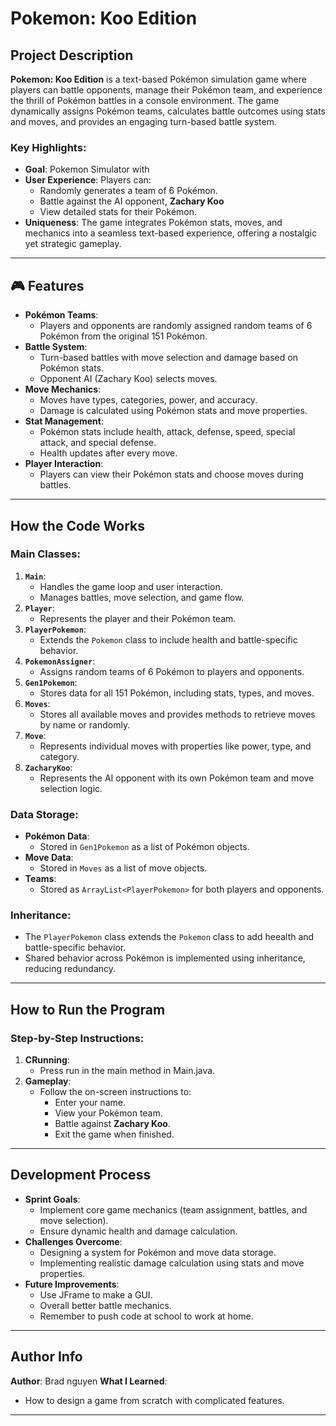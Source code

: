 # Pokemon: Koo Edition

## Project Description
**Pokemon: Koo Edition** is a text-based Pokémon simulation game where players can battle opponents, manage their Pokémon team, and experience the thrill of Pokémon battles in a console environment. The game dynamically assigns Pokémon teams, calculates battle outcomes using stats and moves, and provides an engaging turn-based battle system.

### Key Highlights:
- **Goal**: Pokemon Simulator with 
- **User Experience**: Players can:
  - Randomly generates a team of 6 Pokémon.
  - Battle against the AI opponent, **Zachary Koo**
  - View detailed stats for their Pokémon.
- **Uniqueness**: The game integrates Pokémon stats, moves, and mechanics into a seamless text-based experience, offering a nostalgic yet strategic gameplay.

---

## 🎮 Features
- **Pokémon Teams**:
  - Players and opponents are randomly assigned random teams of 6 Pokémon from the original 151 Pokémon.
- **Battle System**:
  - Turn-based battles with move selection and damage based on Pokémon stats.
  - Opponent AI (Zachary Koo) selects moves.
- **Move Mechanics**:
  - Moves have types, categories, power, and accuracy.
  - Damage is calculated using Pokémon stats and move properties.
- **Stat Management**:
  - Pokémon stats include health, attack, defense, speed, special attack, and special defense.
  - Health updates after every move.
- **Player Interaction**:
  - Players can view their Pokémon stats and choose moves during battles.

---

## How the Code Works
### Main Classes:
1. **`Main`**:
   - Handles the game loop and user interaction.
   - Manages battles, move selection, and game flow.
2. **`Player`**:
   - Represents the player and their Pokémon team.
3. **`PlayerPokemon`**:
   - Extends the `Pokemon` class to include health and battle-specific behavior.
4. **`PokemonAssigner`**:
   - Assigns random teams of 6 Pokémon to players and opponents.
5. **`Gen1Pokemon`**:
   - Stores data for all 151 Pokémon, including stats, types, and moves.
6. **`Moves`**:
   - Stores all available moves and provides methods to retrieve moves by name or randomly.
7. **`Move`**:
   - Represents individual moves with properties like power, type, and category.
8. **`ZacharyKoo`**:
   - Represents the AI opponent with its own Pokémon team and move selection logic.

### Data Storage:
- **Pokémon Data**:
  - Stored in `Gen1Pokemon` as a list of Pokémon objects.
- **Move Data**:
  - Stored in `Moves` as a list of move objects.
- **Teams**:
  - Stored as `ArrayList<PlayerPokemon>` for both players and opponents.

### Inheritance:
- The `PlayerPokemon` class extends the `Pokemon` class to add heealth and battle-specific behavior.
- Shared behavior across Pokémon is implemented using inheritance, reducing redundancy.

---

## How to Run the Program
### Step-by-Step Instructions:
1. **CRunning**:
   - Press run in the main method in Main.java. 
2. **Gameplay**:
   - Follow the on-screen instructions to:
     - Enter your name.
     - View your Pokémon team.
     - Battle against **Zachary Koo**.
     - Exit the game when finished.

---

## Development Process
- **Sprint Goals**:
  - Implement core game mechanics (team assignment, battles, and move selection).
  - Ensure dynamic health and damage calculation.
- **Challenges Overcome**:
  - Designing a system for Pokémon and move data storage.
  - Implementing realistic damage calculation using stats and move properties.
- **Future Improvements**:
  - Use JFrame to make a GUI. 
  - Overall better battle mechanics. 
  - Remember to push code at school to work at home.

---

## Author Info
**Author**: Brad nguyen 
**What I Learned**:
- How to design a game from scratch with complicated features. 

---
